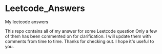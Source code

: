 # Leetcode_Answers
My leetcode answers

This repo contains all of my answer for some Leetcode question 
Only a few of them has been commented on for clarification.
I will update them with comments from time to time. 
Thanks for checking out. I hope it's useful to you.

